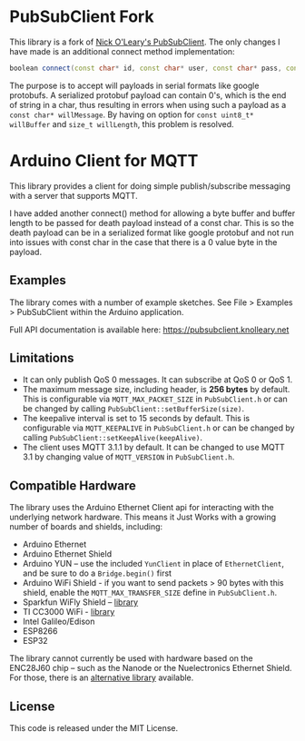 # PubSubClient Fork
This library is a fork of [Nick O'Leary's PubSubClient](https://pubsubclient.knolleary.net). The only changes I have made is an additional connect method implementation:
```cpp
boolean connect(const char* id, const char* user, const char* pass, const char* willTopic, uint8_t willQos, boolean willRetain, const uint8_t* willBuffer, size_t willLength, boolean cleanSession);
```
The purpose is to accept will payloads in serial formats like google protobufs. A serialized protobuf payload can contain 0's, which is the end of string in a char, thus resulting in errors when using such a payload as a `const char* willMessage`. By having on option for `const uint8_t* willBuffer` and `size_t willLength`, this problem is resolved.


# Arduino Client for MQTT

This library provides a client for doing simple publish/subscribe messaging with
a server that supports MQTT.

I have added another connect() method for allowing a byte buffer and buffer length to be passed for death payload instead of a const char. This is so the death payload can be in a serialized format like google protobuf and not run into issues with const char in the case that there is a 0 value byte in the payload.

## Examples

The library comes with a number of example sketches. See File > Examples > PubSubClient
within the Arduino application.

Full API documentation is available here: https://pubsubclient.knolleary.net

## Limitations

 - It can only publish QoS 0 messages. It can subscribe at QoS 0 or QoS 1.
 - The maximum message size, including header, is **256 bytes** by default. This
   is configurable via `MQTT_MAX_PACKET_SIZE` in `PubSubClient.h` or can be changed
   by calling `PubSubClient::setBufferSize(size)`.
 - The keepalive interval is set to 15 seconds by default. This is configurable
   via `MQTT_KEEPALIVE` in `PubSubClient.h` or can be changed by calling
   `PubSubClient::setKeepAlive(keepAlive)`.
 - The client uses MQTT 3.1.1 by default. It can be changed to use MQTT 3.1 by
   changing value of `MQTT_VERSION` in `PubSubClient.h`.


## Compatible Hardware

The library uses the Arduino Ethernet Client api for interacting with the
underlying network hardware. This means it Just Works with a growing number of
boards and shields, including:

 - Arduino Ethernet
 - Arduino Ethernet Shield
 - Arduino YUN – use the included `YunClient` in place of `EthernetClient`, and
   be sure to do a `Bridge.begin()` first
 - Arduino WiFi Shield - if you want to send packets > 90 bytes with this shield,
   enable the `MQTT_MAX_TRANSFER_SIZE` define in `PubSubClient.h`.
 - Sparkfun WiFly Shield – [library](https://github.com/dpslwk/WiFly)
 - TI CC3000 WiFi - [library](https://github.com/sparkfun/SFE_CC3000_Library)
 - Intel Galileo/Edison
 - ESP8266
 - ESP32

The library cannot currently be used with hardware based on the ENC28J60 chip –
such as the Nanode or the Nuelectronics Ethernet Shield. For those, there is an
[alternative library](https://github.com/njh/NanodeMQTT) available.

## License

This code is released under the MIT License.
